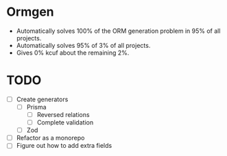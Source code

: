 # Ormgen

-   Automatically solves 100% of the ORM generation problem in 95% of all projects.
-   Automatically solves 95% of 3% of all projects.
-   Gives 0% kcuf about the remaining 2%.

# TODO

-   [ ] Create generators
    -   [ ] Prisma
        -   [ ] Reversed relations
        -   [ ] Complete validation
    -   [ ] Zod
-   [ ] Refactor as a monorepo
-   [ ] Figure out how to add extra fields
